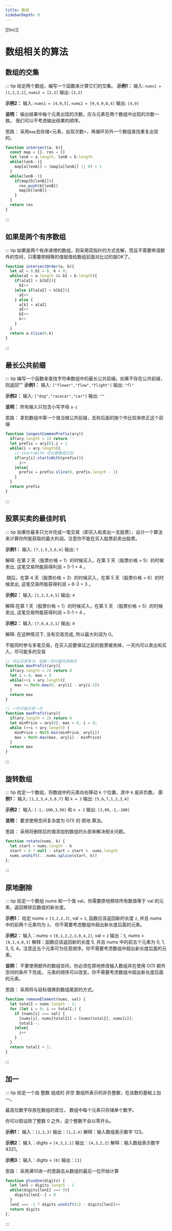 ```yaml
---
title: 数组
sidebarDepth: 0
---
```

[[toc]]
# 数组相关的算法

## 数组的交集
::: tip 
给定两个数组，编写一个函数来计算它们的交集。
**示例1：**
输入: `nums1 = [1,2,2,1]`, `nums2 = [2,2]`
输出: `[2,2]`

**示例2：**
输入: `nums1 = [4,9,5]`, `nums2 = [9,4,9,8,4]`
输出: `[4,9]`

**说明：**
输出结果中每个元素出现的次数，应与元素在两个数组中出现的次数一致。
我们可以不考虑输出结果的顺序。

思路：
采用`map`去存储<元素，出现次数>，再循环另外一个数组查找重复出现的。
```js
function intersect(a, b){
  const map = {}, res = []
  let lenA = a.length, lenB = b.length
  while(lenA--){
    map[a[lenA]] = (map[a[lenA]] || 0) + 1
  }
  while(lenB--){
    if(map[b[lenB]]){
      res.push(b[lenB])
      map[b[lenB]]--
    }
  }
  return res
}
```
:::

## 如果是两个有序数组
::: tip
如果是两个有序递增的数组，则采用双指针的方式去解，而且不需要申请额外的空间，只需要把相等的值赋值给数组前面对比过的就OK了。

```js
function intersectOrder(a, b){
  let aI = 0,bI = 0, k = 0;
  while(aI < a.length && bI < b.length){
    if(a[aI] > b[bI]){
      bI++
    }else if(a[aI] < b[bI]){
      aI++
    } else {
      a[k] = a[aI]
      aI++
      bI++
      k++
    }
  }
  return a.slice(0,k)
}
```
:::

## 最长公共前缀
::: tip 
编写一个函数来查找字符串数组中的最长公共前缀。如果不存在公共前缀，则返回""
**示例1：**
输入: `["flower","flow","flight"]`
输出: `"fl"`

**示例2：**
输入: `["dog","racecar","car"]`
输出: `""`

**说明：**
所有输入只包含小写字母 `a-z`

思路：
拿到数组中第一个值当做公共前缀，去和后面的挨个作比较来修正这个前缀
```js
function longestCommonPrefix(ary){
  if(ary.length < 1) return ''
  let prefix = ary[0],i = 1
  while(i < ary.length){
    // startsWith 可以更换成正则
    if(ary[i].startsWith(prefix)){
      i++
    }else{
      prefix = prefix.slice(0, prefix.length - 1)
    }
  }
  return prefix
}
```
:::

## 股票买卖的最佳时机
::: tip
如果你最多只允许完成一笔交易（即买入和卖出一支股票），设计一个算法来计算你所能获取的最大利润。注意你不能在买入股票前卖出股票。

**示例1：**
输入: `[7,1,5,3,6,4]`
输出: `7`

解释: 在第 2 天（股票价格 = 1）的时候买入，在第 3 天（股票价格 = 5）的时候卖出, 这笔交易所能获得利润 = 5-1 = 4 。

​ 随后，在第 4 天（股票价格 = 3）的时候买入，在第 5 天（股票价格 = 6）的时候卖出, 这笔交易所能获得利润 = 6-3 = 3 。

**示例2：**
输入: `[1,2,3,4,5]`
输出: `4`

解释:在第 1 天（股票价格 = 1）的时候买入，在第 5 天 （股票价格 = 5）的时候卖出, 这笔交易所能获得利润 = 5-1 = 4 。

**示例2：**
输入: `[7,6,4,3,1]`
输出: `0`

解释: 在这种情况下, 没有交易完成, 所以最大利润为 0。

不能同时参与多笔交易，在买入前要保证之前的股票被卖掉，一天内可以卖出和买入，尽可能多的交易
```js
// 可以买卖多次，但是一天只能先卖再买
function maxProfit(ary){
  if(ary.length < 2) return 0
  let i = 0, max = 0
  while(++i < ary.length){
    max += Math.max(0, ary[i] - ary[i-1])
  }
  return max
}

// 一共只能买卖一次
function maxProfit(ary){
  if(ary.length < 2) return 0
  let minPrice = ary[0], max = 0, i = 0;
  while (++i < ary.length) {
    minPrice = Math.min(minPrice, ary[i])
    max = Math.max(max, ary[i] - minPrice)
  }
  return max
}
```
:::

## 旋转数组
::: tip 
给定一个数组，将数组中的元素向右移动 k 个位置，其中 k 是非负数。
**示例1：**
输入: `[1,2,3,4,5,6,7]` 和 `k = 3`
输出: `[5,6,7,1,2,3,4]`

**示例2：**
输入: `[-1,-100,3,99]` 和 `k = 2`
输出: `[3,99,-1,-100]`

**说明：**
要求使用空间复杂度为 O(1) 的 原地 算法。

思路：
采用将删除后的值添加到数组的头部来解决相关问题。
```js
function rotate(nums, k) {
  let start = nums.length - k
  start > 0 ? null : start = start %  nums.length
  nums.unshift(...nums.splice(start, k))
};
```
:::

## 原地删除
::: tip 
给定一个数组 nums 和一个值 val，你需要原地移除所有数值等于 val 的元素，返回移除后数组的新长度。

**示例1：**
给定 nums = `[3,2,2,3]`, val = `3`,
函数应该返回新的长度 `2`, 并且 nums 中的前两个元素均为 `2`。
你不需要考虑数组中超出新长度后面的元素。

**示例2：**
输入：nums = `[0,1,2,2,3,0,4,2]`, val = `2`
输出：`5`, nums = `[0,1,4,0,3]`
解释：函数应该返回新的长度 5, 并且 nums 中的前五个元素为 0, 1, 3, 0, 4。注意这五个元素可为任意顺序。你不需要考虑数组中超出新长度后面的元素。

**说明：**
不要使用额外的数组空间，你必须在原地修改输入数组并在使用 O(1) 额外空间的条件下完成。
元素的顺序可以改变。你不需要考虑数组中超出新长度后面的元素。

思路：
采用将与目标值换到数组尾部的方式。
```js
function removeElement(nums, val) {
  let totalI = nums.length - 1;
  for (let i = 0; i <= totalI;) {
    if (nums[i] === val) {
      [nums[i], nums[totalI]] = [nums[totalI], nums[i]];
      totalI--;
    }else{
      i++
    }
  }
  return totalI + 1;
}
```
:::

## 加一
::: tip 
给定一个由 整数 组成的 非空 数组所表示的非负整数，在该数的基础上加一。

最高位数字存放在数组的首位， 数组中每个元素只存储单个数字。

你可以假设除了整数 0 之外，这个整数不会以零开头。

**示例1：**
输入：`[1,2,3]`
输出：`[1,2,4]`
解释：输入数组表示数字 123。

**示例2：**
输入：digits = `[4,3,2,1]`
输出：`[4,3,2,2]`
解释：输入数组表示数字 4321。

**示例3：**
输入：digits = `[0]`
输出：`[1]`

思路：
采用满10进一的思路去从数组的最后一位开始计算
```js
function plusOne(digits) {
  let lenI = digits.length - 1
  while(digits[lenI] === 9){
    digits[lenI--] = 0
  }
  lenI === -1 ? digits.unshift(1) : digits[lenI]++
  return digits
};
```
:::